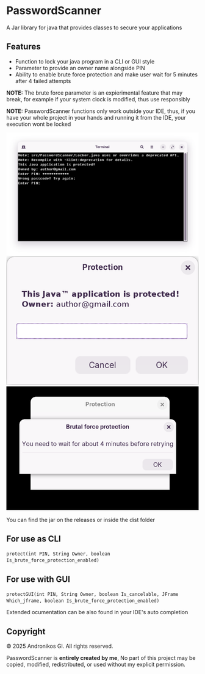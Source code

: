 # PasswordScanner
A Jar library for java that provides classes to secure your applications

## Features
- Function to lock your java program in a CLI or GUI style
- Parameter to provide an owner name alongside PIN
- Ability to enable brute force protection and make user wait for 5 minutes after 4 failed attempts 

**NOTE:** The brute force parameter is an expierimental feature that may break, for example if your system clock is modified, thus use responsibly

**NOTE:** PasswordScanner functions only work outside your IDE, thus, if you have your whole project in your hands and running it from the IDE, your execution wont be locked

<img src="screenshots/cli.png" alt="protection by cli" width="600"/>
<img src="screenshots/password.png" alt="Main Dialog" width="600"/>   <img src="screenshots/bruteforce.png" alt="Brute force notice" width="600"/>

You can find the jar on the releases or inside the dist folder

## For use as CLI
`protect(int PIN, String Owner, boolean Is_brute_force_protection_enabled)` 

## For use with GUI
`protectGUI(int PIN, String Owner, boolean Is_cancelable, JFrame Which_jframe, boolean Is_brute_force_protection_enabled)`

Extended ocumentation can be also found in your IDE's auto completion

## Copyright

© 2025 Andronikos Gl. All rights reserved.

PasswordScanner is **entirely created by me**, No part of this project may be copied, modified, redistributed, or used without my explicit permission.
